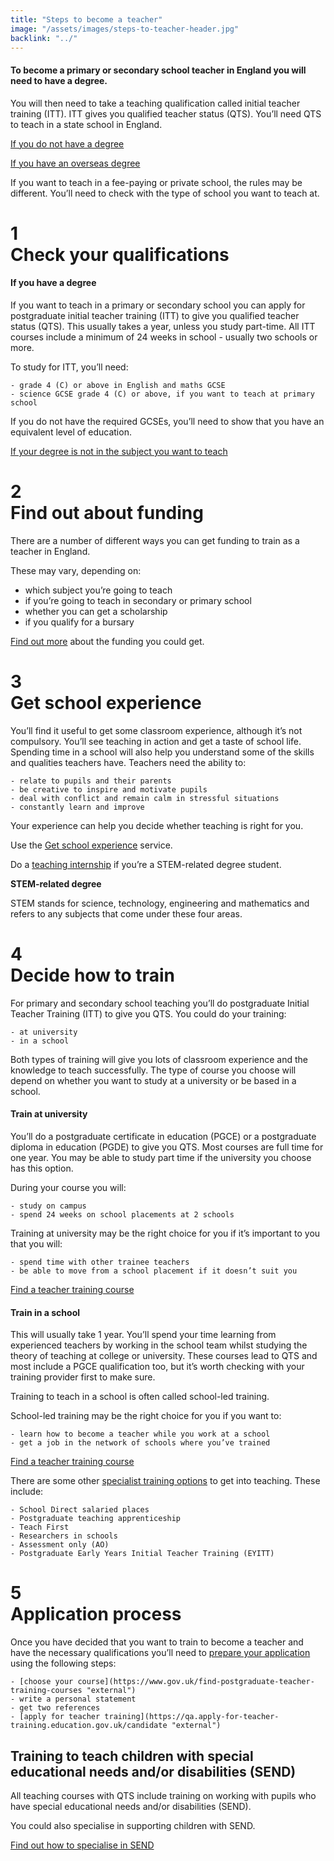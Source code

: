 ```yaml
---
title: "Steps to become a teacher"
image: "/assets/images/steps-to-teacher-header.jpg"
backlink: "../"
---
```


<div class="content__left">
  
  <div class="content__left__header">
    <div class="content__left__header__icon icon-train-to-teach"></div>
    <div class="content__left__header__text">
      <h4>To become a primary or secondary school teacher in England you will need to have a degree.</h4>
    </div>
  </div>

  <p>
    You will then need to take a teaching qualification called initial teacher training (ITT). ITT gives you qualified teacher status (QTS). You’ll need QTS to teach in a state school in England.
  </p>

  <p>
    <a href="./if-you-need-to-get-the-right-qualifications#if-you-dont-have-a-degree">If you do not have a degree</a>
  </p>

  <p>
    <a href="./if-you-need-to-get-the-right-qualifications#if-you-have-an-overseas-degree">If you have an overseas degree</a>
  </p>

  <p>
    If you want to teach in a fee-paying or private school, the rules may be different. You’ll need to check with the type of school you want to teach at.
  </p>

  <div class="steps-header">
    <h1>
      <div class="steps-header__number"><span>1</span></div>
      Check your qualifications
      <i class="fas fa-chevron-up"></i>
    </h1>
  </div>


#### If you have a degree

If you want to teach in a primary or secondary school you can apply for postgraduate initial teacher training (ITT) to give you qualified teacher status (QTS).  This usually takes a year, unless you study part-time.  All ITT courses include a minimum of 24 weeks in school - usually two schools or more.

To study for ITT, you’ll need:

    - grade 4 (C) or above in English and maths GCSE
    - science GCSE grade 4 (C) or above, if you want to teach at primary school

If you do not have the required GCSEs, you’ll need to show that you have an equivalent level of education.

[If your degree is not in the subject you want to teach](./if-you-need-to-get-the-right-qualifications#if-your-degree-is-not-in-the-subject-you-want-to-teach "internal")

<div class="steps-header">
  <h1>
    <div class="steps-header__number"><span>2</span></div>
    Find out about funding
    <i class="fas fa-chevron-up"></i>
  </h1>
</div>

There are a number of different ways you can get funding to train as a teacher in England.  

These may vary, depending on: 

- which subject you’re going to teach
- if you’re going to teach in secondary or primary school 
- whether you can get a scholarship
- if you qualify for a bursary 

[Find out more](../funding-your-training) about the funding you could get. 

<div class="steps-header">
  <h1>
    <div class="steps-header__number"><span>3</span></div>
    Get school experience
    <i class="fas fa-chevron-up"></i>
  </h1>
</div>

You’ll find it useful to get some classroom experience, although it’s not compulsory. You’ll see teaching in action and get a taste of school life. Spending time in a school will also help you understand some of the skills and qualities teachers have. Teachers need the ability to:

    - relate to pupils and their parents
    - be creative to inspire and motivate pupils
    - deal with conflict and remain calm in stressful situations
    - constantly learn and improve

Your experience can help you decide whether teaching is right for you.

Use the [Get school experience](https://schoolexperience.education.gov.uk "external-inline") service.

Do a [teaching internship](https://www.gov.uk/guidance/paid-internships-for-teaching "external-inline") if you’re a STEM-related degree student.

**STEM-related degree**

STEM stands for science, technology, engineering and mathematics and refers to any subjects that come under these four areas.

<div class="steps-header">
  <h1>
    <div class="steps-header__number"><span>4</span></div>
    Decide how to train
    <i class="fas fa-chevron-up"></i>
  </h1>
</div>

For primary and secondary school teaching you’ll do postgraduate Initial Teacher Training (ITT) to give you QTS. You could do your training:

    - at university
    - in a school

Both types of training will give you lots of classroom experience and the knowledge to teach successfully. The type of course you choose will depend on whether you want to study at a university or be based in a school.

#### Train at university
You’ll do a postgraduate certificate in education (PGCE) or a postgraduate diploma in education (PGDE) to give you QTS. Most courses are full time for one year. You may be able to study part time if the university you choose has this option. 

During your course you will:

    - study on campus
    - spend 24 weeks on school placements at 2 schools

Training at university may be the right choice for you if it’s important to you that you will:

    - spend time with other trainee teachers
    - be able to move from a school placement if it doesn’t suit you

[Find a teacher training course](https://www.gov.uk/find-postgraduate-teacher-training-courses "external")

#### Train in a school

This will usually take 1 year. You’ll spend your time learning from experienced teachers by working in the school team whilst studying the theory of teaching at college or university.  These courses lead to QTS and most include a PGCE qualification too, but it’s worth checking with your training provider first to make sure. 

Training to teach in a school is often called school-led training.

School-led training may be the right choice for you if you want to:

    - learn how to become a teacher while you work at a school
    - get a job in the network of schools where you’ve trained

[Find a teacher training course](https://www.gov.uk/find-postgraduate-teacher-training-courses "external")

There are some other [specialist training options](./if-you-need-to-get-the-right-qualifications#specialist-ways-to-get-into-teaching) to get into teaching. These include:

    - School Direct salaried places
    - Postgraduate teaching apprenticeship
    - Teach First
    - Researchers in schools
    - Assessment only (AO)
    - Postgraduate Early Years Initial Teacher Training (EYITT)

<div class="steps-header">
  <h1>
    <div class="steps-header__number"><span>5</span></div>
    Application process
    <i class="fas fa-chevron-up"></i>
  </h1>
</div>

Once you have decided that you want to train to become a teacher and have the necessary qualifications you’ll need to [prepare your application](https://qa.apply-for-teacher-training.education.gov.uk/candidate "external") using the following steps:

    - [choose your course](https://www.gov.uk/find-postgraduate-teacher-training-courses "external")
    - write a personal statement
    - get two references
    - [apply for teacher training](https://qa.apply-for-teacher-training.education.gov.uk/candidate "external")

## Training to teach children with special educational needs and/or disabilities (SEND)

All teaching courses with QTS include training on working with pupils who have special educational needs and/or disabilities (SEND).

You could also specialise in supporting children with SEND.

[Find out how to specialise in SEND](./choose-a-course-with-a-send-specialism "internal")


</div>

<div class="content__right">

</div>